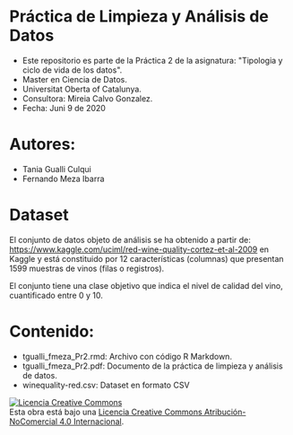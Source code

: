 # Práctica de Limpieza y Análisis de Datos
* Este repositorio es parte de la Práctica 2 de la asignatura: "Tipologia y ciclo de vida de los datos".
* Master en Ciencia de Datos.
* Universitat Oberta of Catalunya.
* Consultora: Mireia Calvo Gonzalez.
* Fecha: Juni 9 de 2020

# Autores:
* Tania Gualli Culqui
* Fernando Meza Ibarra

# Dataset
El conjunto de datos objeto de análisis se ha obtenido a partir de: https://www.kaggle.com/uciml/red-wine-quality-cortez-et-al-2009 en Kaggle y está constituido por 12 características (columnas) que presentan 1599 muestras de vinos (filas o registros).

El conjunto tiene una clase objetivo que indica el nivel de calidad del vino, cuantificado entre 0 y 10.

# Contenido:  
 
* tgualli_fmeza_Pr2.rmd: Archivo con código R Markdown.        
* tgualli_fmeza_Pr2.pdf: Documento de la práctica de limpieza y análisis de datos.         
* winequality-red.csv: Dataset en formato CSV

<a rel="license" href="http://creativecommons.org/licenses/by-nc/4.0/"><img alt="Licencia Creative Commons" style="border-width:0" src="https://i.creativecommons.org/l/by-nc/4.0/88x31.png" /></a><br />Esta obra está bajo una <a rel="license" href="http://creativecommons.org/licenses/by-nc/4.0/">Licencia Creative Commons Atribución-NoComercial 4.0 Internacional</a>.
